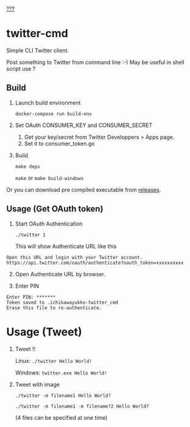 [???](READMEja.md)
# twitter-cmd
Simple CLI Twitter client.

Post something to Twitter from command line :-) May be useful in shell script use ?

## Build
1. Launch build environment

    `docker-compose run build-env`

1. Set OAuth CONSUMER_KEY and CONSUMER_SECRET

    1. Get your key/secret from Twitter Developpers > Apps page.
    1. Set it to consumer_token.go

1. Build

    `make deps`

    `make` or `make build-windows`

Or you can download pre compiled executable from [releases](https://github.com/IchikawaYukko/twitter-cmd/releases).

## Usage (Get OAuth token)

1. Start OAuth Authentication

    `./twitter 1`

    This will show Authenticate URL like this

```
Open this URL and login with your Twitter account.
https://api.twitter.com/oauth/authenticate?oauth_token=xxxxxxxxxx
```
2. Open Authenticate URL by browser.

3. Enter PIN

```
Enter PIN: *******
Token saved to .ichikawayukko-twitter_cmd
Erase this file to re-authenticate.
```

# Usage (Tweet)
1. Tweet !!

    Linux: `./twitter Hello World!`

    Windows: `twitter.exe Hello World!`

1. Tweet with image

    `./twitter -m filename1 Hello World?`

    `./twitter -m filename1 -m filename?2 Hello World?`

    (4 files can be specified at one time)
